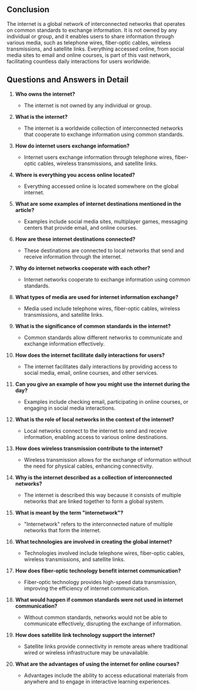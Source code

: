 ## Conclusion

The internet is a global network of interconnected networks that operates on common standards to exchange information. It is not owned by any individual or group, and it enables users to share information through various media, such as telephone wires, fiber-optic cables, wireless transmissions, and satellite links. Everything accessed online, from social media sites to email and online courses, is part of this vast network, facilitating countless daily interactions for users worldwide.

## Questions and Answers in Detail

1. **Who owns the internet?**
   - The internet is not owned by any individual or group.

2. **What is the internet?**
   - The internet is a worldwide collection of interconnected networks that cooperate to exchange information using common standards.

3. **How do internet users exchange information?**
   - Internet users exchange information through telephone wires, fiber-optic cables, wireless transmissions, and satellite links.

4. **Where is everything you access online located?**
   - Everything accessed online is located somewhere on the global internet.

5. **What are some examples of internet destinations mentioned in the article?**
   - Examples include social media sites, multiplayer games, messaging centers that provide email, and online courses.

6. **How are these internet destinations connected?**
   - These destinations are connected to local networks that send and receive information through the internet.

7. **Why do internet networks cooperate with each other?**
   - Internet networks cooperate to exchange information using common standards.

8. **What types of media are used for internet information exchange?**
   - Media used include telephone wires, fiber-optic cables, wireless transmissions, and satellite links.

9. **What is the significance of common standards in the internet?**
   - Common standards allow different networks to communicate and exchange information effectively.

10. **How does the internet facilitate daily interactions for users?**
    - The internet facilitates daily interactions by providing access to social media, email, online courses, and other services.

11. **Can you give an example of how you might use the internet during the day?**
    - Examples include checking email, participating in online courses, or engaging in social media interactions.

12. **What is the role of local networks in the context of the internet?**
    - Local networks connect to the internet to send and receive information, enabling access to various online destinations.

13. **How does wireless transmission contribute to the internet?**
    - Wireless transmission allows for the exchange of information without the need for physical cables, enhancing connectivity.

14. **Why is the internet described as a collection of interconnected networks?**
    - The internet is described this way because it consists of multiple networks that are linked together to form a global system.

15. **What is meant by the term "internetwork"?**
    - "Internetwork" refers to the interconnected nature of multiple networks that form the internet.

16. **What technologies are involved in creating the global internet?**
    - Technologies involved include telephone wires, fiber-optic cables, wireless transmissions, and satellite links.

17. **How does fiber-optic technology benefit internet communication?**
    - Fiber-optic technology provides high-speed data transmission, improving the efficiency of internet communication.

18. **What would happen if common standards were not used in internet communication?**
    - Without common standards, networks would not be able to communicate effectively, disrupting the exchange of information.

19. **How does satellite link technology support the internet?**
    - Satellite links provide connectivity in remote areas where traditional wired or wireless infrastructure may be unavailable.

20. **What are the advantages of using the internet for online courses?**
    - Advantages include the ability to access educational materials from anywhere and to engage in interactive learning experiences.
